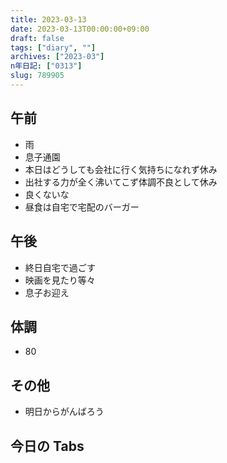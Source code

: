 ```yaml
---
title: 2023-03-13
date: 2023-03-13T00:00:00+09:00
draft: false
tags: ["diary", ""]
archives: ["2023-03"]
n年日記: ["0313"]
slug: 789905
---
```


## 午前

- 雨
- 息子通園
- 本日はどうしても会社に行く気持ちになれず休み
- 出社する力が全く沸いてこず体調不良として休み
- 良くないな
- 昼食は自宅で宅配のバーガー

## 午後

- 終日自宅で過ごす
- 映画を見たり等々
- 息子お迎え

## 体調

- 80

## その他

- 明日からがんばろう

## 今日の Tabs
